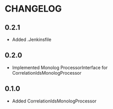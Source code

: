 CHANGELOG
=========

0.2.1
-----

* Added .Jenkinsfile

0.2.0
-----

* Implemented Monolog ProcessorInterface for CorrelationIdsMonologProcessor

0.1.0
-----

* Added CorrelationIdsMonologProcessor
